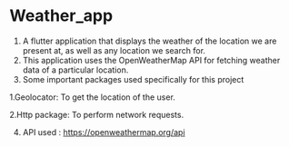 # Weather_app

 1. A flutter application that displays the weather of the location we are present at, as well as any location we search for.
 2. This application uses the OpenWeatherMap API for fetching weather data of a particular location.
 3. Some important packages used specifically for this project
 
   1.Geolocator: To get the location of the user.
   
   2.Http package: To perform network requests.
   
 4. API used : https://openweathermap.org/api  
    


